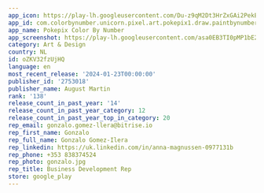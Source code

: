 ```yaml
---
app_icon: https://play-lh.googleusercontent.com/Du-z9qM2Dt3HrZxGAi2PekERuJW5xRrF9errXMsgSSxsoLYXlIe0SKj7b_QA59LkDw
app_id: com.colorbynumber.unicorn.pixel.art.pokepix1.draw.paintbynumber
app_name: Pokepix Color By Number
app_screenshot: https://play-lh.googleusercontent.com/asa0EB3TI0pMP1bE2-ooVBA2DXQ68hS1qT3JTaW7vWgaZ0W3S2HvAOqzUIFfKCUC0A
category: Art & Design
country: NL
id: oZKV32fzUjHQ
language: en
most_recent_release: '2024-01-23T00:00:00'
publisher_id: '2753018'
publisher_name: August Martin
rank: '138'
release_count_in_past_year: '14'
release_count_in_past_year_category: 12
release_count_in_past_year_top_in_category: 20
rep_email: gonzalo.gomez-llera@bitrise.io
rep_first_name: Gonzalo
rep_full_name: Gonzalo Gomez-Ilera
rep_linkedin: https://uk.linkedin.com/in/anna-magnussen-0977131b
rep_phone: +353 838374524
rep_photo: gonzalo.jpg
rep_title: Business Development Rep
store: google_play
---
```

